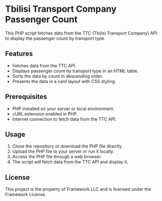 # Tbilisi Transport Company Passenger Count

This PHP script fetches data from the TTC (Tbilisi Transport Company) API to display the passenger count by transport type.

## Features

- Fetches data from the TTC API.
- Displays passenger count by transport type in an HTML table.
- Sorts the data by count in descending order.
- Presents the data in a card layout with CSS styling.

## Prerequisites

- PHP installed on your server or local environment.
- cURL extension enabled in PHP.
- Internet connection to fetch data from the TTC API.

## Usage

1. Clone the repository or download the PHP file directly.
2. Upload the PHP file to your server or run it locally.
3. Access the PHP file through a web browser.
4. The script will fetch data from the TTC API and display it.

## License

This project is the property of Framework LLC and is licensed under the Framework License.